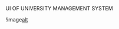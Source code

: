 UI OF UNIVERSITY MANAGEMENT SYSTEM


!image[alt](https://github.com/MadhuryaBasu/UNIVERSITY-MANAGEMENT-SYSTEM/blob/6ea7b1455c434e920a4a40d1996a0fd1a47aab09/Screenshot%202025-09-02%20234646.png)
